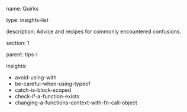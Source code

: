 name: Quirks

type: insights-list

description: Advice and recipes for commonly encountered confusions.

section: 1

parent: tips-i

insights:
  - avoid-using-with
  - be-careful-when-using-typeof
  - catch-is-block-scoped
  - check-if-a-function-exists
  - changing-a-functions-context-with-fn-call-object

